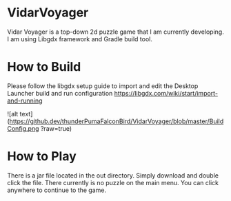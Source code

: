 # VidarVoyager
Vidar Voyager is a top-down 2d puzzle game that I am currently developing. I am using Libgdx framework and Gradle build tool.

# How to Build
Please follow the libgdx setup guide to import and edit the Desktop Launcher build and run configuration 
https://libgdx.com/wiki/start/import-and-running

![alt text] (https://github.dev/thunderPumaFalconBird/VidarVoyager/blob/master/BuildConfig.png ?raw=true)

# How to Play
There is a jar file located in the out directory. Simply download and double click the file. 
There currently is no puzzle on the main menu. You can click anywhere to continue to the game.
